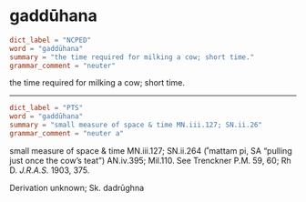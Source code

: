 # gaddūhana

``` toml
dict_label = "NCPED"
word = "gaddūhana"
summary = "the time required for milking a cow; short time."
grammar_comment = "neuter"
```

the time required for milking a cow; short time.

--------------------

``` toml
dict_label = "PTS"
word = "gaddūhana"
summary = "small measure of space & time MN.iii.127; SN.ii.26"
grammar_comment = "neuter a"
```

small measure of space & time MN.iii.127; SN.ii.264 (˚mattam pi, SA “pulling just once the cow’s teat”) AN.iv.395; Mil.110. See Trenckner P.M. 59, 60; Rh D. *J.R.A.S.* 1903, 375.

Derivation unknown; Sk. dadrūghna

